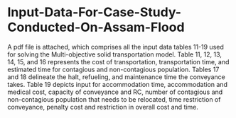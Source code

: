# Input-Data-For-Case-Study-Conducted-On-Assam-Flood

A pdf file is attached, which comprises all the input data tables 11-19 used for solving the Multi-objective solid transportation model. Table 11, 12, 13, 14, 15, and 16 represents the cost of transportation, transportation time, and estimated time for contagious and non-contagious population. Tables 17 and 18 delineate the halt, refueling, and maintenance time the conveyance takes. Table 19 depicts input for accommodation time, accommodation and medical cost, capacity of conveyance and RC, number of contagious and non-contagious population that needs to be relocated, time restriction of conveyance, penalty cost and restriction in overall cost and time.

